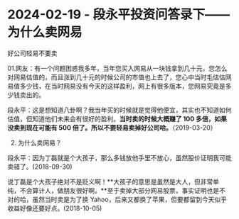 # 2024-02-19 - 段永平投资问答录下——为什么卖网易

好公司轻易不要卖

01.网友：有一个问题困惑我多年，当年您买入网易从一块钱拿到几十元，您怎么对网易估值的，而且涨到几十元的时候公司的市值也上去了，您心中当时毛估估网易值多少钱，在当时网易没有今天的这样盈利，网上有很多版本，您网易究竟是多少钱卖出的。

段永平：这是想知道八卦啊？我当年买的时候就是觉得他便宜，其实也不知道如何估值，但知道他们未来会有很好的盈利。**当时卖的时候大概赚了 100 多倍，如果没卖到现在可能有 500 倍了。所以不要轻易卖掉好公司哈。**（2019-03-20）

02. 为什么卖网易？

段永平：因为丁磊就是个大孩子，那么多钱放他手里不放心，虽然股价证明我可能卖错了。(2018-09-30)

说丁磊是个大孩子绝对不是贬义啊！**大孩子的意思是虽然是大人，但非常单纯，不会算计人，做朋友很好啊。**至于卖掉大部分网易股票，事实证明也是不对的哈，虽然当时卖是为了换 Yahoo，后来又都换了苹果，但要都留到今天似乎收益好像还要好点。(2018-10-05)